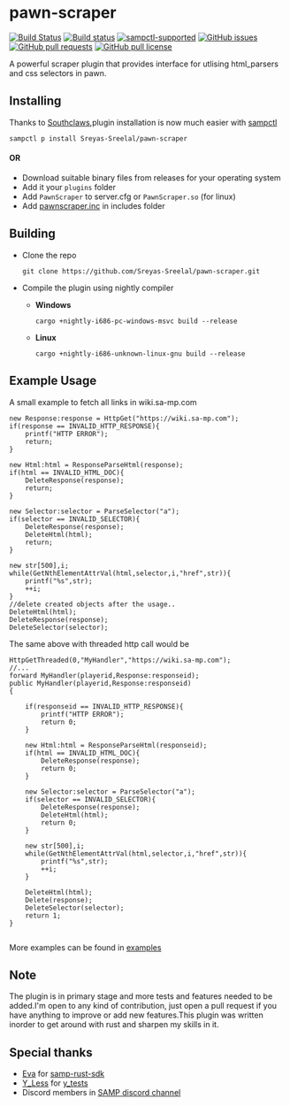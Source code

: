 # pawn-scraper
[![Build Status](https://travis-ci.org/Sreyas-Sreelal/pawn-scraper.svg?branch=master)](https://travis-ci.org/Sreyas-Sreelal/pawn-scraper)
[![Build status](https://ci.appveyor.com/api/projects/status/5rq55kukvy8xymly?svg=true)](https://ci.appveyor.com/project/Sreyas-Sreelal/pawn-scraper)
[![sampctl-supported](https://shields.southcla.ws/badge/sampctl-PawnScraper-2f2f2f.svg)](https://github.com/Sreyas-Sreelal/pawn-scraper)
[![GitHub issues](https://img.shields.io/github/issues/Sreyas-Sreelal/pawn-scraper.svg)]() [![GitHub pull requests](https://img.shields.io/github/issues-pr-raw/sreyas-sreelal/pawn-scraper.svg)]() [![GitHub pull license](https://img.shields.io/github/license/sreyas-sreelal/pawn-scraper.svg)]() 


A powerful scraper plugin that provides interface for utlising html_parsers and css selectors in pawn.
## Installing 

Thanks to [Southclaws](https://www.github.com/southclaws),plugin installation is now much easier with [sampctl](https://www.github.com/southclaws/sampctl)

`sampctl p install Sreyas-Sreelal/pawn-scraper`

#### OR
* Download suitable binary files from releases for your operating system
* Add it your `plugins` folder
* Add `PawnScraper` to server.cfg or  `PawnScraper.so` (for linux)
* Add [pawnscraper.inc](include/pawnscraper.inc) in includes folder

## Building
* Clone the repo

	`git clone https://github.com/Sreyas-Sreelal/pawn-scraper.git`

* Compile the plugin using nightly compiler
 
  * **Windows**
	
	`cargo +nightly-i686-pc-windows-msvc build --release`
  * **Linux**
	
	`cargo +nightly-i686-unknown-linux-gnu build --release`


## Example Usage
A small example to fetch all links in wiki.sa-mp.com 
```Pawn
new Response:response = HttpGet("https://wiki.sa-mp.com");
if(response == INVALID_HTTP_RESPONSE){
	printf("HTTP ERROR");
	return;
}

new Html:html = ResponseParseHtml(response);
if(html == INVALID_HTML_DOC){
	DeleteResponse(response);
	return;
}

new Selector:selector = ParseSelector("a");
if(selector == INVALID_SELECTOR){
	DeleteResponse(response);
	DeleteHtml(html);
	return;
}

new str[500],i;
while(GetNthElementAttrVal(html,selector,i,"href",str)){
	printf("%s",str);
	++i;
}
//delete created objects after the usage..
DeleteHtml(html);
DeleteResponse(response);
DeleteSelector(selector);
```

The same above with threaded http call would be

```Pawn
HttpGetThreaded(0,"MyHandler","https://wiki.sa-mp.com");
//...
forward MyHandler(playerid,Response:responseid);
public MyHandler(playerid,Response:responseid)
{
	
	if(responseid == INVALID_HTTP_RESPONSE){
		printf("HTTP ERROR");
		return 0;
	}

	new Html:html = ResponseParseHtml(responseid);
	if(html == INVALID_HTML_DOC){
		DeleteResponse(response);
		return 0;
	}

	new Selector:selector = ParseSelector("a");
	if(selector == INVALID_SELECTOR){
		DeleteResponse(response);
		DeleteHtml(html);
		return 0;
	}

	new str[500],i;
	while(GetNthElementAttrVal(html,selector,i,"href",str)){
		printf("%s",str);
		++i;
	}

	DeleteHtml(html);
	Delete(response);
	DeleteSelector(selector);
	return 1;
}


```

More examples can be found in [examples](examples)

## Note
The plugin is in primary stage and more tests and features needed to be added.I'm open to any kind of contribution, just open a pull request if you have anything to improve or add new features.This plugin was written inorder to get around with rust and sharpen my skills in it.

## Special thanks
* [Eva](https://github.com/ZOTTCE) for [samp-rust-sdk](https://github.com/ZOTTCE/samp-sdk)
* [Y_Less](https://github.com/Y-Less) for [y_tests](https://github.com/pawn-lang/YSI-Includes) 
* Discord members in [SAMP discord channel](https://discord.me/page/samp)